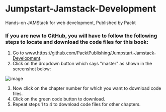 # Jumpstart-Jamstack-Development
Hands-on JAMStack for web development, Published by Packt

### If you are new to GitHub, you will have to follow the following steps to locate and download the code files for this book:

1.	Go to www.https://github.com/PacktPublishing/Jumpstart-Jamstack-Development.
2.	Click on the dropdown button which says "master" as shown in the screenshot below:

![image](https://user-images.githubusercontent.com/60926838/116046901-2370dd00-a691-11eb-916d-ff7883665683.png)



3.	Now click on the chapter number for which you want to download code files.
4.	Click on the green code button to download.
5.	Repeat steps 1 to 4 to download code files for other chapters.
